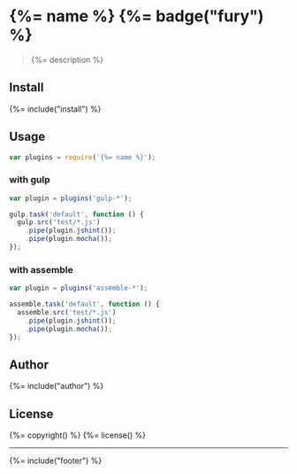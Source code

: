 # {%= name %} {%= badge("fury") %}

> {%= description %}

## Install
{%= include("install") %}

## Usage

```js
var plugins = require('{%= name %}');
```

### with gulp

```js
var plugin = plugins('gulp-*');

gulp.task('default', function () {
  gulp.src('test/*.js')
    .pipe(plugin.jshint());
    .pipe(plugin.mocha());
});
```

### with assemble

```js
var plugin = plugins('assemble-*');

assemble.task('default', function () {
  assemble.src('test/*.js')
    .pipe(plugin.jshint());
    .pipe(plugin.mocha());
});
```


## Author
{%= include("author") %}

## License
{%= copyright() %}
{%= license() %}

***

{%= include("footer") %}